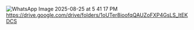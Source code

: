 ![WhatsApp Image 2025-08-25 at 5 41 17 PM](https://github.com/user-attachments/assets/5f16da10-71b6-455d-b4c3-6fcce7f545de)
https://drive.google.com/drive/folders/1oUTer8ioofqQAUZoFXP4GsLS_ltEKDCS

